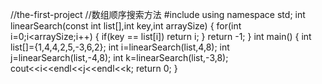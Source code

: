 //the-first-project
//数组顺序搜索方法
#include <iostream>
using namespace std;
int linearSearch(const int list[],int key,int arraySize)
{
	for(int i=0;i<arraySize;i++)
	{
		if(key == list[i])
		 return i;
	}
	return -1;
}
int main()
{
	int list[]={1,4,4,2,5,-3,6,2};
	int i=linearSearch(list,4,8);
	int j=linearSearch(list,-4,8);
	int k=linearSearch(list,-3,8);
	cout<<i<<endl<<j<<endl<<k;
	return 0;
}
